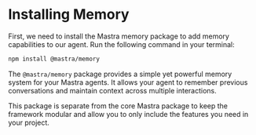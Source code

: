 # Installing Memory

First, we need to install the Mastra memory package to add memory capabilities to our agent. Run the following command in your terminal:

```bash
npm install @mastra/memory
```

The `@mastra/memory` package provides a simple yet powerful memory system for your Mastra agents. It allows your agent to remember previous conversations and maintain context across multiple interactions.

This package is separate from the core Mastra package to keep the framework modular and allow you to only include the features you need in your project.
